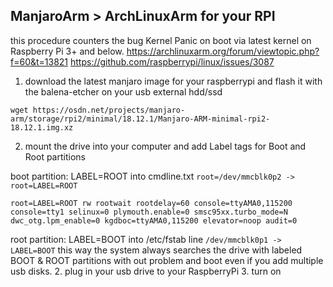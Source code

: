 ## ManjaroArm > ArchLinuxArm for your RPI
this procedure counters the bug Kernel Panic on boot via latest kernel on Raspberry Pi 3+ and below.
https://archlinuxarm.org/forum/viewtopic.php?f=60&t=13821 
https://github.com/raspberrypi/linux/issues/3087

1. download the latest manjaro image for your raspberrypi and flash it with the balena-etcher on your usb external hdd/ssd

```
wget https://osdn.net/projects/manjaro-arm/storage/rpi2/minimal/18.12.1/Manjaro-ARM-minimal-rpi2-18.12.1.img.xz
```

2. mount the drive into your computer and add Label tags for Boot and Root partitions

boot partition: LABEL=ROOT into cmdline.txt ```root=/dev/mmcblk0p2 -> root=LABEL=ROOT```
```
root=LABEL=ROOT rw rootwait rootdelay=60 console=ttyAMA0,115200 console=tty1 selinux=0 plymouth.enable=0 smsc95xx.turbo_mode=N dwc_otg.lpm_enable=0 kgdboc=ttyAMA0,115200 elevator=noop audit=0
```

root partition: LABEL=BOOT into /etc/fstab line ```/dev/mmcblk0p1 -> LABEL=BOOT```
this way the system always searches the drive with labeled BOOT & ROOT partitions with out problem and boot even if you add multiple usb disks.
2. plug in your usb drive to your RaspberryPi
3. turn on
